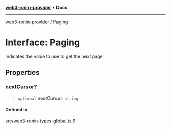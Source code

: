 [**web3-ronin-provider**](../README.md) • **Docs**

***

[web3-ronin-provider](../globals.md) / Paging

# Interface: Paging

Indicates the value to use to get the next page

## Properties

### nextCursor?

> `optional` **nextCursor**: `string`

#### Defined in

[src/web3-ronin-types-global.ts:9](https://github.com/chuacw/web3-ronin-provider/blob/ce08d460e2589edd5c5b854bf0bd2f7be4e0431f/src/web3-ronin-types-global.ts#L9)
